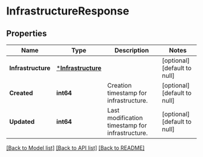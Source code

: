 # InfrastructureResponse

## Properties
Name | Type | Description | Notes
------------ | ------------- | ------------- | -------------
**Infrastructure** | [***Infrastructure**](Infrastructure.md) |  | [optional] [default to null]
**Created** | **int64** | Creation timestamp for infrastructure. | [optional] [default to null]
**Updated** | **int64** | Last modification timestamp for infrastructure. | [optional] [default to null]

[[Back to Model list]](../README.md#documentation-for-models) [[Back to API list]](../README.md#documentation-for-api-endpoints) [[Back to README]](../README.md)

